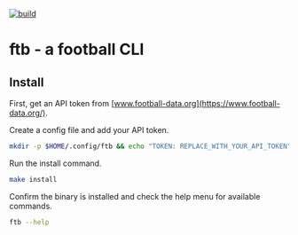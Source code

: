 [![build](https://github.com/sam-atkins/ftb/actions/workflows/ci.yml/badge.svg)](https://github.com/sam-atkins/ftb/actions/workflows/ci.yml)

# ftb - a football CLI

## Install

First, get an API token from [www.football-data.org](https://www.football-data.org/).

Create a config file and add your API token.

```bash
mkdir -p $HOME/.config/ftb && echo "TOKEN: REPLACE_WITH_YOUR_API_TOKEN" > $HOME/.config/ftb/config.yaml
```

Run the install command.

```bash
make install
```

Confirm the binary is installed and check the help menu for available commands.

```bash
ftb --help
```
